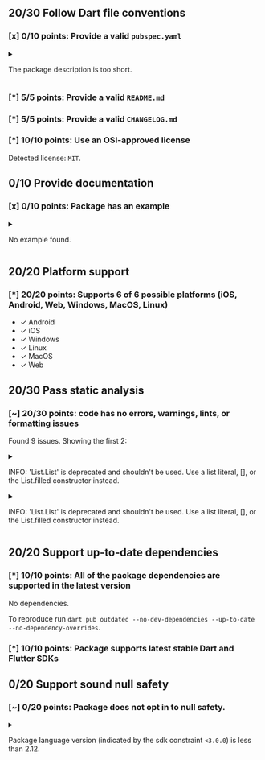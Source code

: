 ## 20/30 Follow Dart file conventions

### [x] 0/10 points: Provide a valid `pubspec.yaml`

<details>
<summary>

The package description is too short.
</summary>

Add more detail to the `description` field of `pubspec.yaml`. Use 60 to 180 characters to describe the package, what it does, and its target use case.
</details>

### [*] 5/5 points: Provide a valid `README.md`


### [*] 5/5 points: Provide a valid `CHANGELOG.md`


### [*] 10/10 points: Use an OSI-approved license

Detected license: `MIT`.

## 0/10 Provide documentation

### [x] 0/10 points: Package has an example

<details>
<summary>

No example found.
</summary>

See [package layout](https://dart.dev/tools/pub/package-layout#examples) guidelines on how to add an example.
</details>

## 20/20 Platform support

### [*] 20/20 points: Supports 6 of 6 possible platforms (**iOS**, **Android**, **Web**, **Windows**, **MacOS**, **Linux**)

* ✓ Android
* ✓ iOS
* ✓ Windows
* ✓ Linux
* ✓ MacOS
* ✓ Web

## 20/30 Pass static analysis

### [~] 20/30 points: code has no errors, warnings, lints, or formatting issues

Found 9 issues. Showing the first 2:

<details>
<summary>

INFO: 'List.List' is deprecated and shouldn't be used. Use a list literal, [], or the List.filled constructor instead.
</summary>

`lib/src/parser.dart:100:33`

```
    ╷
100 │           location['invalid'] = List();
    │                                 ^^^^
    ╵
```

To reproduce make sure you are using the [lints_core](https://pub.dev/packages/lints) and run `dart analyze lib/src/parser.dart`
</details>
<details>
<summary>

INFO: 'List.List' is deprecated and shouldn't be used. Use a list literal, [], or the List.filled constructor instead.
</summary>

`lib/src/parser.dart:140:24`

```
    ╷
140 │   List<String> parts = List();
    │                        ^^^^
    ╵
```

To reproduce make sure you are using the [lints_core](https://pub.dev/packages/lints) and run `dart analyze lib/src/parser.dart`
</details>

## 20/20 Support up-to-date dependencies

### [*] 10/10 points: All of the package dependencies are supported in the latest version

No dependencies.

To reproduce run `dart pub outdated --no-dev-dependencies --up-to-date --no-dependency-overrides`.


### [*] 10/10 points: Package supports latest stable Dart and Flutter SDKs


## 0/20 Support sound null safety

### [~] 0/20 points: Package does not opt in to null safety.

<details>
<summary>

Package language version (indicated by the sdk constraint `<3.0.0`) is less than 2.12.
</summary>

Consider [migrating](https://dart.dev/null-safety/migration-guide).
</details>